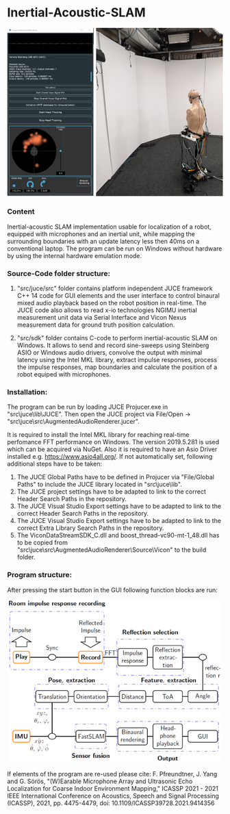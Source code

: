 # Inertial-Acoustic-SLAM
<p align="center">
<img src="images/app.png">
</p>


### Content
Inertial-acoustic SLAM implementation usable for localization of a robot, equipped with microphones and an inertial unit, while mapping the surrounding boundaries with an update latency less then 40ms on a conventional laptop.
The program can be run on Windows without hardware by using the internal hardware emulation mode.

### Source-Code folder structure:

1. "src/juce/src" folder contains platform independent JUCE framework C++ 14 code for GUI elements and the user interface to control binaural mixed audio playback based on the robot position in real-time. The JUCE code also allows to read x-io technologies NGIMU inertial measurement unit data via Serial Interface and Vicon Nexus measurement data for ground truth position calculation.

2. "src/sdk" folder contains C-code to perform inertial-acoustic SLAM on Windows. It allows to send and record sine-sweeps using Steinberg ASIO or Windows audio drivers, convolve the output with minimal latency using the Intel MKL library, extract impulse responses, process the impulse responses, map boundaries and calculate the position of a robot equiped with microphones.

### Installation:
The program can be run by loading JUCE Projucer.exe in "src\juce\lib\JUCE".
Then open the JUCE project via File/Open -> "src\juce\src\AugmentedAudioRenderer.jucer".

It is required to install the Intel MKL library for reaching real-time perfomance FFT performance on Windows. The version 2019.5.281 is used which can be acquired via NuGet. Also it is required to have an Asio Driver installed e.g. https://www.asio4all.org/.
If not automatically set, following additional steps have to be taken:

1. The JUCE Global Paths have to be defined in Projucer via "File/Global Paths" to include the JUCE library located in "src\juce\lib\".
2. The JUCE project settings have to be adapted to link to the correct Header Search Paths in the repository. 
3. The JUCE Visual Studio Export settings have to be adapted to link to the correct Header Search Paths in the repository. 
4. The JUCE Visual Studio Export settings have to be adapted to link to the correct Extra Library Search Paths in the repository. 
5. The ViconDataStreamSDK_C.dll and boost_thread-vc90-mt-1_48.dll has to be copied from "src\juce\src\AugmentedAudioRenderer\Source\Vicon" to the build folder.

### Program structure:
After pressing the start button in the GUI following function blocks are run:
<p align="center">
<img src="images/diagram.png">
</p>

If elements of the program are re-used please cite: 
F. Pfreundtner, J. Yang and G. Sörös, "(W)Earable Microphone Array and Ultrasonic Echo Localization for Coarse Indoor Environment Mapping," ICASSP 2021 - 2021 IEEE International Conference on Acoustics, Speech and Signal Processing (ICASSP), 2021, pp. 4475-4479, doi: 10.1109/ICASSP39728.2021.9414356